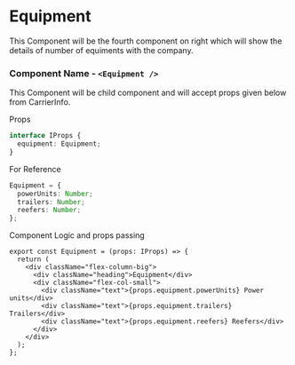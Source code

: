# Equipment

This Component will be the fourth component on right which will show the details of number of equiments with the company.

### Component Name - `<Equipment />`

This Component will be child component and will accept props given below from CarrierInfo.

Props

```ts
interface IProps {
  equipment: Equipment;
}
```

For Reference

```ts
Equipment = {
  powerUnits: Number;
  trailers: Number;
  reefers: Number;
};
```

Component Logic and props passing

```tsx
export const Equipment = (props: IProps) => {
  return (
    <div className="flex-column-big">
      <div className="heading">Equipment</div>
      <div className="flex-col-small">
        <div className="text">{props.equipment.powerUnits} Power units</div>
        <div className="text">{props.equipment.trailers} Trailers</div>
        <div className="text">{props.equipment.reefers} Reefers</div>
      </div>
    </div>
  );
};
```
